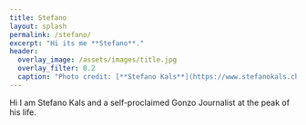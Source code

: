 ```yaml
---
title: Stefano
layout: splash
permalink: /stefano/
excerpt: "Hi its me **Stefano**."
header:
  overlay_image: /assets/images/title.jpg
  overlay_filter: 0.2
  caption: "Photo credit: [**Stefano Kals**](https://www.stefanokals.ch)"
---
```


Hi I am Stefano Kals and a self-proclaimed Gonzo Journalist at the peak of his life.